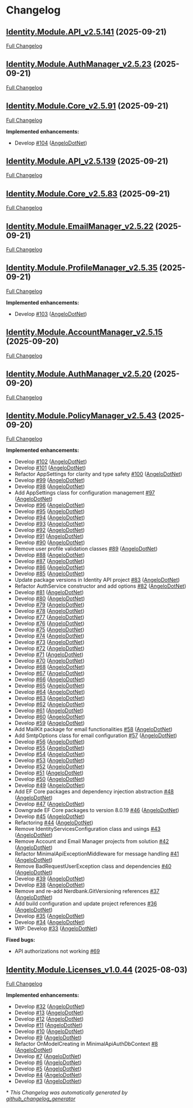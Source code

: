 # Changelog

## [Identity.Module.API_v2.5.141](https://github.com/AngeloDotNet/MinimalApi.Identity/tree/Identity.Module.API_v2.5.141) (2025-09-21)

[Full Changelog](https://github.com/AngeloDotNet/MinimalApi.Identity/compare/Identity.Module.AuthManager_v2.5.23...Identity.Module.API_v2.5.141)

## [Identity.Module.AuthManager_v2.5.23](https://github.com/AngeloDotNet/MinimalApi.Identity/tree/Identity.Module.AuthManager_v2.5.23) (2025-09-21)

[Full Changelog](https://github.com/AngeloDotNet/MinimalApi.Identity/compare/Identity.Module.Core_v2.5.91...Identity.Module.AuthManager_v2.5.23)

## [Identity.Module.Core_v2.5.91](https://github.com/AngeloDotNet/MinimalApi.Identity/tree/Identity.Module.Core_v2.5.91) (2025-09-21)

[Full Changelog](https://github.com/AngeloDotNet/MinimalApi.Identity/compare/Identity.Module.API_v2.5.139...Identity.Module.Core_v2.5.91)

**Implemented enhancements:**

- Develop [\#104](https://github.com/AngeloDotNet/MinimalApi.Identity/pull/104) ([AngeloDotNet](https://github.com/AngeloDotNet))

## [Identity.Module.API_v2.5.139](https://github.com/AngeloDotNet/MinimalApi.Identity/tree/Identity.Module.API_v2.5.139) (2025-09-21)

[Full Changelog](https://github.com/AngeloDotNet/MinimalApi.Identity/compare/Identity.Module.Core_v2.5.83...Identity.Module.API_v2.5.139)

## [Identity.Module.Core_v2.5.83](https://github.com/AngeloDotNet/MinimalApi.Identity/tree/Identity.Module.Core_v2.5.83) (2025-09-21)

[Full Changelog](https://github.com/AngeloDotNet/MinimalApi.Identity/compare/Identity.Module.EmailManager_v2.5.22...Identity.Module.Core_v2.5.83)

## [Identity.Module.EmailManager_v2.5.22](https://github.com/AngeloDotNet/MinimalApi.Identity/tree/Identity.Module.EmailManager_v2.5.22) (2025-09-21)

[Full Changelog](https://github.com/AngeloDotNet/MinimalApi.Identity/compare/Identity.Module.ProfileManager_v2.5.35...Identity.Module.EmailManager_v2.5.22)

## [Identity.Module.ProfileManager_v2.5.35](https://github.com/AngeloDotNet/MinimalApi.Identity/tree/Identity.Module.ProfileManager_v2.5.35) (2025-09-21)

[Full Changelog](https://github.com/AngeloDotNet/MinimalApi.Identity/compare/Identity.Module.AccountManager_v2.5.15...Identity.Module.ProfileManager_v2.5.35)

**Implemented enhancements:**

- Develop [\#103](https://github.com/AngeloDotNet/MinimalApi.Identity/pull/103) ([AngeloDotNet](https://github.com/AngeloDotNet))

## [Identity.Module.AccountManager_v2.5.15](https://github.com/AngeloDotNet/MinimalApi.Identity/tree/Identity.Module.AccountManager_v2.5.15) (2025-09-20)

[Full Changelog](https://github.com/AngeloDotNet/MinimalApi.Identity/compare/Identity.Module.AuthManager_v2.5.20...Identity.Module.AccountManager_v2.5.15)

## [Identity.Module.AuthManager_v2.5.20](https://github.com/AngeloDotNet/MinimalApi.Identity/tree/Identity.Module.AuthManager_v2.5.20) (2025-09-20)

[Full Changelog](https://github.com/AngeloDotNet/MinimalApi.Identity/compare/Identity.Module.PolicyManager_v2.5.43...Identity.Module.AuthManager_v2.5.20)

## [Identity.Module.PolicyManager_v2.5.43](https://github.com/AngeloDotNet/MinimalApi.Identity/tree/Identity.Module.PolicyManager_v2.5.43) (2025-09-20)

[Full Changelog](https://github.com/AngeloDotNet/MinimalApi.Identity/compare/Identity.Module.Licenses_v1.0.44...Identity.Module.PolicyManager_v2.5.43)

**Implemented enhancements:**

- Develop [\#102](https://github.com/AngeloDotNet/MinimalApi.Identity/pull/102) ([AngeloDotNet](https://github.com/AngeloDotNet))
- Develop [\#101](https://github.com/AngeloDotNet/MinimalApi.Identity/pull/101) ([AngeloDotNet](https://github.com/AngeloDotNet))
- Refactor AppSettings for clarity and type safety [\#100](https://github.com/AngeloDotNet/MinimalApi.Identity/pull/100) ([AngeloDotNet](https://github.com/AngeloDotNet))
- Develop [\#99](https://github.com/AngeloDotNet/MinimalApi.Identity/pull/99) ([AngeloDotNet](https://github.com/AngeloDotNet))
- Develop [\#98](https://github.com/AngeloDotNet/MinimalApi.Identity/pull/98) ([AngeloDotNet](https://github.com/AngeloDotNet))
- Add AppSettings class for configuration management [\#97](https://github.com/AngeloDotNet/MinimalApi.Identity/pull/97) ([AngeloDotNet](https://github.com/AngeloDotNet))
- Develop [\#96](https://github.com/AngeloDotNet/MinimalApi.Identity/pull/96) ([AngeloDotNet](https://github.com/AngeloDotNet))
- Develop [\#95](https://github.com/AngeloDotNet/MinimalApi.Identity/pull/95) ([AngeloDotNet](https://github.com/AngeloDotNet))
- Develop [\#94](https://github.com/AngeloDotNet/MinimalApi.Identity/pull/94) ([AngeloDotNet](https://github.com/AngeloDotNet))
- Develop [\#93](https://github.com/AngeloDotNet/MinimalApi.Identity/pull/93) ([AngeloDotNet](https://github.com/AngeloDotNet))
- Develop [\#92](https://github.com/AngeloDotNet/MinimalApi.Identity/pull/92) ([AngeloDotNet](https://github.com/AngeloDotNet))
- Develop [\#91](https://github.com/AngeloDotNet/MinimalApi.Identity/pull/91) ([AngeloDotNet](https://github.com/AngeloDotNet))
- Develop [\#90](https://github.com/AngeloDotNet/MinimalApi.Identity/pull/90) ([AngeloDotNet](https://github.com/AngeloDotNet))
- Remove user profile validation classes [\#89](https://github.com/AngeloDotNet/MinimalApi.Identity/pull/89) ([AngeloDotNet](https://github.com/AngeloDotNet))
- Develop [\#88](https://github.com/AngeloDotNet/MinimalApi.Identity/pull/88) ([AngeloDotNet](https://github.com/AngeloDotNet))
- Develop [\#87](https://github.com/AngeloDotNet/MinimalApi.Identity/pull/87) ([AngeloDotNet](https://github.com/AngeloDotNet))
- Develop [\#86](https://github.com/AngeloDotNet/MinimalApi.Identity/pull/86) ([AngeloDotNet](https://github.com/AngeloDotNet))
- Develop [\#85](https://github.com/AngeloDotNet/MinimalApi.Identity/pull/85) ([AngeloDotNet](https://github.com/AngeloDotNet))
- Update package versions in Identity API project [\#83](https://github.com/AngeloDotNet/MinimalApi.Identity/pull/83) ([AngeloDotNet](https://github.com/AngeloDotNet))
- Refactor AuthService constructor and add options [\#82](https://github.com/AngeloDotNet/MinimalApi.Identity/pull/82) ([AngeloDotNet](https://github.com/AngeloDotNet))
- Develop [\#81](https://github.com/AngeloDotNet/MinimalApi.Identity/pull/81) ([AngeloDotNet](https://github.com/AngeloDotNet))
- Develop [\#80](https://github.com/AngeloDotNet/MinimalApi.Identity/pull/80) ([AngeloDotNet](https://github.com/AngeloDotNet))
- Develop [\#79](https://github.com/AngeloDotNet/MinimalApi.Identity/pull/79) ([AngeloDotNet](https://github.com/AngeloDotNet))
- Develop [\#78](https://github.com/AngeloDotNet/MinimalApi.Identity/pull/78) ([AngeloDotNet](https://github.com/AngeloDotNet))
- Develop [\#77](https://github.com/AngeloDotNet/MinimalApi.Identity/pull/77) ([AngeloDotNet](https://github.com/AngeloDotNet))
- Develop [\#76](https://github.com/AngeloDotNet/MinimalApi.Identity/pull/76) ([AngeloDotNet](https://github.com/AngeloDotNet))
- Develop [\#75](https://github.com/AngeloDotNet/MinimalApi.Identity/pull/75) ([AngeloDotNet](https://github.com/AngeloDotNet))
- Develop [\#74](https://github.com/AngeloDotNet/MinimalApi.Identity/pull/74) ([AngeloDotNet](https://github.com/AngeloDotNet))
- Develop [\#73](https://github.com/AngeloDotNet/MinimalApi.Identity/pull/73) ([AngeloDotNet](https://github.com/AngeloDotNet))
- Develop [\#72](https://github.com/AngeloDotNet/MinimalApi.Identity/pull/72) ([AngeloDotNet](https://github.com/AngeloDotNet))
- Develop [\#71](https://github.com/AngeloDotNet/MinimalApi.Identity/pull/71) ([AngeloDotNet](https://github.com/AngeloDotNet))
- Develop [\#70](https://github.com/AngeloDotNet/MinimalApi.Identity/pull/70) ([AngeloDotNet](https://github.com/AngeloDotNet))
- Develop [\#68](https://github.com/AngeloDotNet/MinimalApi.Identity/pull/68) ([AngeloDotNet](https://github.com/AngeloDotNet))
- Develop [\#67](https://github.com/AngeloDotNet/MinimalApi.Identity/pull/67) ([AngeloDotNet](https://github.com/AngeloDotNet))
- Develop [\#66](https://github.com/AngeloDotNet/MinimalApi.Identity/pull/66) ([AngeloDotNet](https://github.com/AngeloDotNet))
- Develop [\#65](https://github.com/AngeloDotNet/MinimalApi.Identity/pull/65) ([AngeloDotNet](https://github.com/AngeloDotNet))
- Develop [\#64](https://github.com/AngeloDotNet/MinimalApi.Identity/pull/64) ([AngeloDotNet](https://github.com/AngeloDotNet))
- Develop [\#63](https://github.com/AngeloDotNet/MinimalApi.Identity/pull/63) ([AngeloDotNet](https://github.com/AngeloDotNet))
- Develop [\#62](https://github.com/AngeloDotNet/MinimalApi.Identity/pull/62) ([AngeloDotNet](https://github.com/AngeloDotNet))
- Develop [\#61](https://github.com/AngeloDotNet/MinimalApi.Identity/pull/61) ([AngeloDotNet](https://github.com/AngeloDotNet))
- Develop [\#60](https://github.com/AngeloDotNet/MinimalApi.Identity/pull/60) ([AngeloDotNet](https://github.com/AngeloDotNet))
- Develop [\#59](https://github.com/AngeloDotNet/MinimalApi.Identity/pull/59) ([AngeloDotNet](https://github.com/AngeloDotNet))
- Add MailKit package for email functionalities [\#58](https://github.com/AngeloDotNet/MinimalApi.Identity/pull/58) ([AngeloDotNet](https://github.com/AngeloDotNet))
- Add SmtpOptions class for email configuration [\#57](https://github.com/AngeloDotNet/MinimalApi.Identity/pull/57) ([AngeloDotNet](https://github.com/AngeloDotNet))
- Develop [\#56](https://github.com/AngeloDotNet/MinimalApi.Identity/pull/56) ([AngeloDotNet](https://github.com/AngeloDotNet))
- Develop [\#55](https://github.com/AngeloDotNet/MinimalApi.Identity/pull/55) ([AngeloDotNet](https://github.com/AngeloDotNet))
- Develop [\#54](https://github.com/AngeloDotNet/MinimalApi.Identity/pull/54) ([AngeloDotNet](https://github.com/AngeloDotNet))
- Develop [\#53](https://github.com/AngeloDotNet/MinimalApi.Identity/pull/53) ([AngeloDotNet](https://github.com/AngeloDotNet))
- Develop [\#52](https://github.com/AngeloDotNet/MinimalApi.Identity/pull/52) ([AngeloDotNet](https://github.com/AngeloDotNet))
- Develop [\#51](https://github.com/AngeloDotNet/MinimalApi.Identity/pull/51) ([AngeloDotNet](https://github.com/AngeloDotNet))
- Develop [\#50](https://github.com/AngeloDotNet/MinimalApi.Identity/pull/50) ([AngeloDotNet](https://github.com/AngeloDotNet))
- Develop [\#49](https://github.com/AngeloDotNet/MinimalApi.Identity/pull/49) ([AngeloDotNet](https://github.com/AngeloDotNet))
- Add EF Core packages and dependency injection abstraction [\#48](https://github.com/AngeloDotNet/MinimalApi.Identity/pull/48) ([AngeloDotNet](https://github.com/AngeloDotNet))
- Develop [\#47](https://github.com/AngeloDotNet/MinimalApi.Identity/pull/47) ([AngeloDotNet](https://github.com/AngeloDotNet))
- Downgrade EF Core packages to version 8.0.19 [\#46](https://github.com/AngeloDotNet/MinimalApi.Identity/pull/46) ([AngeloDotNet](https://github.com/AngeloDotNet))
- Develop [\#45](https://github.com/AngeloDotNet/MinimalApi.Identity/pull/45) ([AngeloDotNet](https://github.com/AngeloDotNet))
- Refactoring [\#44](https://github.com/AngeloDotNet/MinimalApi.Identity/pull/44) ([AngeloDotNet](https://github.com/AngeloDotNet))
- Remove IdentityServicesConfiguration class and usings [\#43](https://github.com/AngeloDotNet/MinimalApi.Identity/pull/43) ([AngeloDotNet](https://github.com/AngeloDotNet))
- Remove Account and Email Manager projects from solution [\#42](https://github.com/AngeloDotNet/MinimalApi.Identity/pull/42) ([AngeloDotNet](https://github.com/AngeloDotNet))
- Refactor MinimalApiExceptionMiddleware for message handling [\#41](https://github.com/AngeloDotNet/MinimalApi.Identity/pull/41) ([AngeloDotNet](https://github.com/AngeloDotNet))
- Remove BadRequestUserException class and dependencies [\#40](https://github.com/AngeloDotNet/MinimalApi.Identity/pull/40) ([AngeloDotNet](https://github.com/AngeloDotNet))
- Develop [\#39](https://github.com/AngeloDotNet/MinimalApi.Identity/pull/39) ([AngeloDotNet](https://github.com/AngeloDotNet))
- Develop [\#38](https://github.com/AngeloDotNet/MinimalApi.Identity/pull/38) ([AngeloDotNet](https://github.com/AngeloDotNet))
- Remove and re-add Nerdbank.GitVersioning references [\#37](https://github.com/AngeloDotNet/MinimalApi.Identity/pull/37) ([AngeloDotNet](https://github.com/AngeloDotNet))
- Add build configuration and update project references [\#36](https://github.com/AngeloDotNet/MinimalApi.Identity/pull/36) ([AngeloDotNet](https://github.com/AngeloDotNet))
- Develop [\#35](https://github.com/AngeloDotNet/MinimalApi.Identity/pull/35) ([AngeloDotNet](https://github.com/AngeloDotNet))
- Develop [\#34](https://github.com/AngeloDotNet/MinimalApi.Identity/pull/34) ([AngeloDotNet](https://github.com/AngeloDotNet))
- WIP: Develop [\#33](https://github.com/AngeloDotNet/MinimalApi.Identity/pull/33) ([AngeloDotNet](https://github.com/AngeloDotNet))

**Fixed bugs:**

- API authorizations not working [\#69](https://github.com/AngeloDotNet/MinimalApi.Identity/issues/69)

## [Identity.Module.Licenses_v1.0.44](https://github.com/AngeloDotNet/MinimalApi.Identity/tree/Identity.Module.Licenses_v1.0.44) (2025-08-03)

[Full Changelog](https://github.com/AngeloDotNet/MinimalApi.Identity/compare/e1d127caced0f06458003042e78ecb59b27c595f...Identity.Module.Licenses_v1.0.44)

**Implemented enhancements:**

- Develop [\#32](https://github.com/AngeloDotNet/MinimalApi.Identity/pull/32) ([AngeloDotNet](https://github.com/AngeloDotNet))
- Develop [\#13](https://github.com/AngeloDotNet/MinimalApi.Identity/pull/13) ([AngeloDotNet](https://github.com/AngeloDotNet))
- Develop [\#12](https://github.com/AngeloDotNet/MinimalApi.Identity/pull/12) ([AngeloDotNet](https://github.com/AngeloDotNet))
- Develop [\#11](https://github.com/AngeloDotNet/MinimalApi.Identity/pull/11) ([AngeloDotNet](https://github.com/AngeloDotNet))
- Develop [\#10](https://github.com/AngeloDotNet/MinimalApi.Identity/pull/10) ([AngeloDotNet](https://github.com/AngeloDotNet))
- Develop [\#9](https://github.com/AngeloDotNet/MinimalApi.Identity/pull/9) ([AngeloDotNet](https://github.com/AngeloDotNet))
- Refactor OnModelCreating in MinimalApiAuthDbContext [\#8](https://github.com/AngeloDotNet/MinimalApi.Identity/pull/8) ([AngeloDotNet](https://github.com/AngeloDotNet))
- Develop [\#7](https://github.com/AngeloDotNet/MinimalApi.Identity/pull/7) ([AngeloDotNet](https://github.com/AngeloDotNet))
- Develop [\#6](https://github.com/AngeloDotNet/MinimalApi.Identity/pull/6) ([AngeloDotNet](https://github.com/AngeloDotNet))
- Develop [\#5](https://github.com/AngeloDotNet/MinimalApi.Identity/pull/5) ([AngeloDotNet](https://github.com/AngeloDotNet))
- Develop [\#4](https://github.com/AngeloDotNet/MinimalApi.Identity/pull/4) ([AngeloDotNet](https://github.com/AngeloDotNet))
- Develop [\#3](https://github.com/AngeloDotNet/MinimalApi.Identity/pull/3) ([AngeloDotNet](https://github.com/AngeloDotNet))



\* *This Changelog was automatically generated by [github_changelog_generator](https://github.com/github-changelog-generator/github-changelog-generator)*
